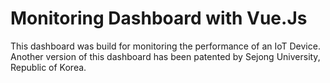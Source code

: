 
# Monitoring Dashboard with Vue.Js

This dashboard was build for monitoring the performance of an IoT Device. Another version of this dashboard has been patented by Sejong University, Republic of Korea. 
